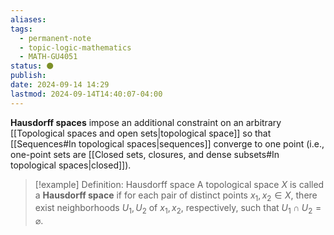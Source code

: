 ```yaml
---
aliases: 
tags:
  - permanent-note
  - topic-logic-mathematics
  - MATH-GU4051
status: ⚫
publish: 
date: 2024-09-14 14:29
lastmod: 2024-09-14T14:40:07-04:00
---
```

**Hausdorff spaces** impose an additional constraint on an arbitrary [[Topological spaces and open sets|topological space]] so that [[Sequences#In topological spaces|sequences]] converge to one point (i.e., one-point sets are [[Closed sets, closures, and dense subsets#In topological spaces|closed]]).

>[!example] Definition: Hausdorff space
>A topological space $X$ is called a **Hausdorff space** if for each pair of distinct points $x_1, x_2 \in X$, there exist neighborhoods $U_1, U_2$ of $x_1, x_2$, respectively, such that $U_1 \cap U_2 = \varnothing$.

